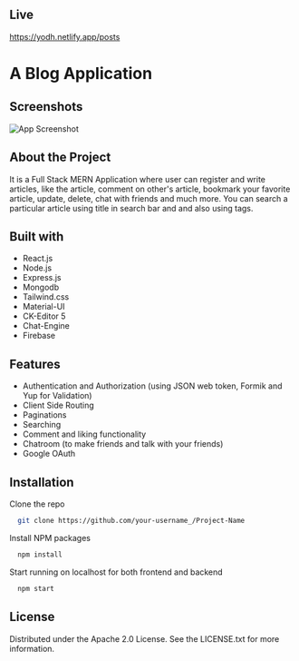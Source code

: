 
## Live

https://yodh.netlify.app/posts
# A Blog Application




## Screenshots

![App Screenshot](https://user-images.githubusercontent.com/61001158/147813116-c6548f86-5b99-4f99-861b-5308c8b0ecad.png)


## About the Project

It is a Full Stack MERN Application where user can register and write articles, like the article, comment
on other's article, bookmark your favorite article, update, delete, chat with friends and much more. You can search a particular
article using title in search bar and and also using tags.


## Built with

- React.js
- Node.js
- Express.js
- Mongodb
- Tailwind.css
- Material-UI
- CK-Editor 5
- Chat-Engine
- Firebase

##  Features
- Authentication and Authorization (using JSON web token, Formik and Yup for Validation)
- Client Side Routing
- Paginations
- Searching
- Comment and liking functionality
- Chatroom (to make friends and talk with your friends)
- Google OAuth



## Installation

Clone the repo

```bash
  git clone https://github.com/your-username_/Project-Name
```

Install NPM packages

```bash
  npm install
```

Start running on localhost for both frontend and backend

```bash
  npm start
```
    
## License

Distributed under the Apache 2.0 License. See the LICENSE.txt for more information.
